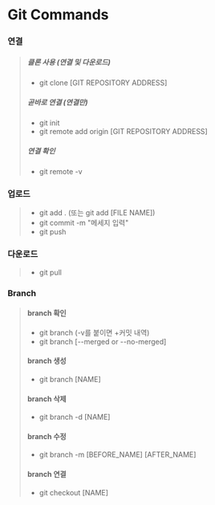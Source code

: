 # Git Commands

###   연결
>##### 클론 사용 (연결 및 다운로드)
>  - git clone [GIT REPOSITORY ADDRESS]
>##### 곧바로 연결 (연결만)
>  - git init
>  - git remote add origin [GIT REPOSITORY ADDRESS]
>##### 연결 확인
>  - git remote -v

###   업로드
>- git add . (또는 git add [FILE NAME])
>- git commit -m "메세지 입력"
>- git push

###   다운로드
>- git pull

###   Branch
>#### branch 확인
>  - git branch (-v를 붙이면 +커밋 내역)
>  - git branch [--merged or --no-merged]
>#### branch 생성
>  - git branch [NAME]
>#### branch 삭제
>  - git branch -d [NAME]
>#### branch 수정
>  - git branch -m [BEFORE_NAME] [AFTER_NAME]
>#### branch 연결
>  - git checkout [NAME]
 
